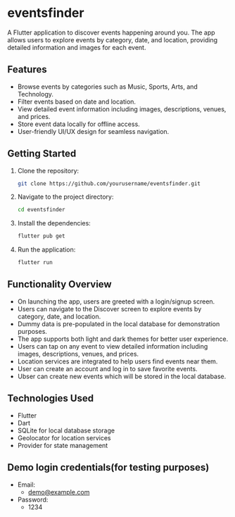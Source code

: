 # eventsfinder
 
 A Flutter application to discover events happening around you. The app allows users to explore events by category, date, and location, providing detailed information and images for each event.
 
 ## Features
 
 - Browse events by categories such as Music, Sports, Arts, and Technology.
 - Filter events based on date and location.
 - View detailed event information including images, descriptions, venues, and prices.
 - Store event data locally for offline access.
 - User-friendly UI/UX design for seamless navigation.
 
 ## Getting Started
 
 1. Clone the repository:
 
    ```bash
    git clone https://github.com/yourusername/eventsfinder.git
    ```

2. Navigate to the project directory:

    ```bash
    cd eventsfinder
    ```

3. Install the dependencies:

    ```bash
    flutter pub get
    ```

4. Run the application:

    ```bash
    flutter run
    ```

## Functionality Overview
- On launching the app, users are greeted with a login/signup screen.
- Users can navigate to the Discover screen to explore events by category, date, and location.
- Dummy data is pre-populated in the local database for demonstration purposes.
- The app supports both light and dark themes for better user experience.
- Users can tap on any event to view detailed information including images, descriptions, venues, and prices.
- Location services are integrated to help users find events near them.
- User can create an account and log in to save favorite events.
- Ubser can create new events which will be stored in the local database.

## Technologies Used
- Flutter
- Dart
- SQLite for local database storage
- Geolocator for location services
- Provider for state management

## Demo login credentials(for testing purposes)
- Email:
    - demo@example.com
- Password:
    - 1234